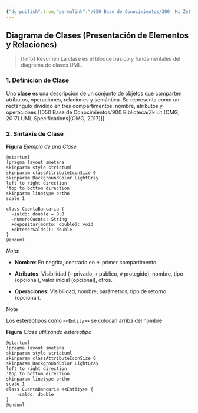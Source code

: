 ```yaml
---
{"dg-publish":true,"permalink":"/050 Base de Conocimientos/200  Mi Zettelkasten/100 Docencia/IS1/2025/Clase 13 Diagrama de Clases (Fundamentos, Elementos, Relaciones, etc.)/Zk Diagrama de Clases (Presentación de Elementos y Relaciones)/","tags":["digitalGarden","diagramaDeClases"]}
---
```


## Diagrama de Clases (Presentación de Elementos y Relaciones)

> [!info]  Resumen
> La clase es el bloque básico y fundamentales del diagrama de clases UML.

### 1. Definición de Clase

Una **clase** es una descripción de un conjunto de objetos que comparten atributos, operaciones, relaciones y semántica. Se representa como un rectángulo dividido en tres compartimentos: nombre, atributos y operaciones [[050 Base de Conocimientos/900 Biblioteca/Zk Lit (OMG, 2017) UML Specifications\|(OMG, 2017)]].

### 2. Sintaxis de Clase

**Figura**
_Ejemplo de una Clase_
```plantuml
@startuml 
!pragma layout smetana
skinparam style strictuml
skinparam classAttributeIconSize 0
skinparam BackgroundColor LightGray
left to right direction
'top to bottom direction
skinparam linetype ortho
scale 1

class CuentaBancaria {
  -saldo: double = 0.0
  -numeroCuenta: String
  +depositar(monto: double): void
  +obtenerSaldo(): double
}
@enduml

```

_Nota_:

- **Nombre**: En negrita, centrado en el primer compartimento.
    
- **Atributos**: Visibilidad (`-` privado, `+` público, `#` protegido), nombre, tipo (opcional), valor inicial (opcional), otros.
    
- **Operaciones**: Visibilidad, nombre, parámetros, tipo de retorno (opcional).


> [!note]  
> Los estereotipos como `<<Entity>>` se colocan arriba del nombre
> 

**Figura**
_Clase utilizando estereotipo_
```plantuml
@startuml
!pragma layout smetana
skinparam style strictuml
skinparam classAttributeIconSize 0
skinparam BackgroundColor LightGray
left to right direction
'top to bottom direction
skinparam linetype ortho
scale 1
class CuentaBancaria <<Entity>> {
	-saldo: double
} 
@enduml
```


